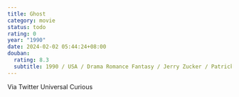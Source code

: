 ```yaml
---
title: Ghost
category: movie
status: todo
rating: 0
year: "1990"
date: 2024-02-02 05:44:24+08:00
douban:
  rating: 8.3
  subtitle: 1990 / USA / Drama Romance Fantasy / Jerry Zucker / Patrick Swayze Demi Moore
---
```


Via Twitter Universal Curious

